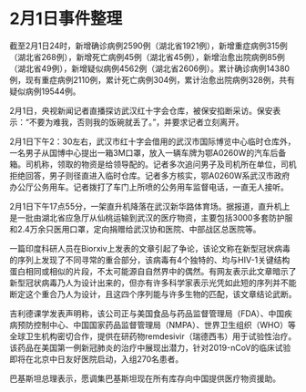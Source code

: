 # 2月1日事件整理

截至2月1日24时，新增确诊病例2590例（湖北省1921例），新增重症病例315例（湖北省268例），新增死亡病例45例（湖北省45例），新增治愈出院病例85例（湖北省49例），新增疑似病例4562例（湖北省2606例）。累计确诊病例14380例，现有重症病例2110例，累计死亡病例304例，累计治愈出院病例328例，共有疑似病例19544例。

2月1日，央视新闻记者直播探访武汉红十字会仓库，被保安掐断采访。保安表示：“不要为难我，否则我的饭碗就丢了。”，并要求记者立刻离开。

2月1日下午2：30左右，武汉市红十字会借用的武汉市国际博览中心临时仓库外，一名男子从国博中心提出一箱3M口罩，放入一辆车牌为鄂A0260W的汽车后备箱。司机称，领取的物资是给领导配的。记者多次追问男子及司机所在单位，司机拒绝回答，男子则径直进入临时仓库。记者多方核实，鄂A0260W系武汉市政府办公厅公务用车。记者拨打了车门上所喷的公务用车监督电话，一直无人接听。

2月1日下午17点55分，一架直升机降落在武汉新华路体育场。据报道，直升机上是一批由湖北省应急厅从仙桃运输到武汉的医疗物资，主要包括3000多套防护服和2.4万余只医用口罩，定向捐赠给武汉协和医院、中部战区总医院等。

一篇印度科研人员在Biorxiv上发表的文章引起了争论，该论文称在新型冠状病毒的序列上发现了不同寻常的重合部分，该病毒有4个独特的、均与HIV-1关键结构蛋白相同或相似的片段，不太可能源自自然界中的偶然。有网友表示此文章暗示了新型冠状病毒乃人为设计出来的，但亦有许多科学家表示光凭如此短的序列并不能断定这个重合乃人为设计，且这四个序列能与许多生物的匹配，该文章结论武断。

吉利德课学发表声明称，该公司正与美国食品与药品监督管理局（FDA）、中国疾病预防控制中心、中国国家药品监督管理局（NMPA）、世界卫生组织（WHO）等全球卫生机构密切合作，提供在研药物remdesivir（瑞德西韦）用于试验性治疗。该药品在美国第一例新冠肺炎的治疗中展现出潜力，针对2019-nCoV的临床试验即将在北京中日友好医院启动，入组270名患者。

巴基斯坦总理表示，愿调集巴基斯坦现在所有库存向中国提供医疗物资援助。

